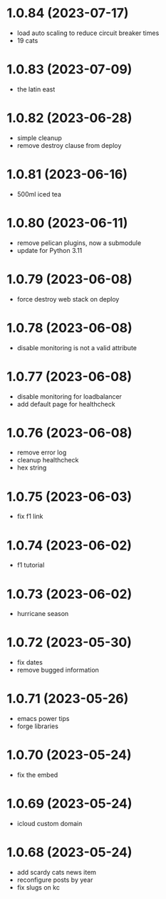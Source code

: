 # 1.0.84 (2023-07-17)

* load auto scaling to reduce circuit breaker times
* 19 cats

# 1.0.83 (2023-07-09)

* the latin east

# 1.0.82 (2023-06-28)

* simple cleanup
* remove destroy clause from deploy

# 1.0.81 (2023-06-16)

* 500ml iced tea

# 1.0.80 (2023-06-11)

* remove pelican plugins, now a submodule
* update for Python 3.11

# 1.0.79 (2023-06-08)

* force destroy web stack on deploy

# 1.0.78 (2023-06-08)

* disable monitoring is not a valid attribute

# 1.0.77 (2023-06-08)

* disable monitoring for loadbalancer
* add default page for healthcheck

# 1.0.76 (2023-06-08)

* remove error log
* cleanup healthcheck
* hex string

# 1.0.75 (2023-06-03)

* fix f1 link

# 1.0.74 (2023-06-02)

* f1 tutorial

# 1.0.73 (2023-06-02)

* hurricane season

# 1.0.72 (2023-05-30)

* fix dates
* remove bugged information

# 1.0.71 (2023-05-26)

* emacs power tips
* forge libraries

# 1.0.70 (2023-05-24)

* fix the embed

# 1.0.69 (2023-05-24)

* icloud custom domain

# 1.0.68 (2023-05-24)

* add scardy cats news item
* reconfigure posts by year
* fix slugs on kc

